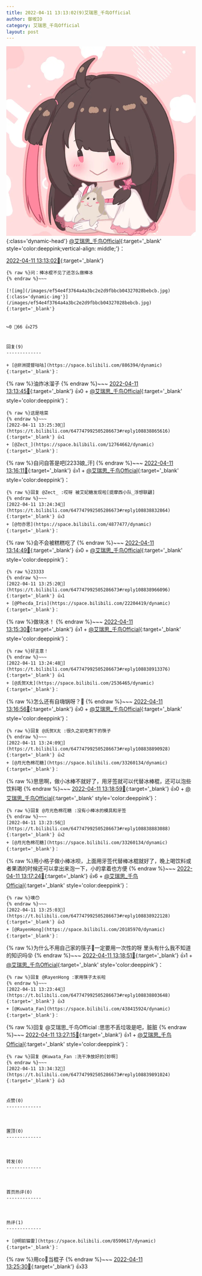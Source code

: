 ```yaml
---
title: 2022-04-11 13:13:02(9)艾瑞思_千鸟Official
author: 御坂IO
category: 艾瑞思_千鸟Official
layout: post
---
```


![img](/images/7e08840c56f251de28bdf766b647bd5fe9a5d50a.jpg){:class='dynamic-head'}
[@艾瑞思_千鸟Official](https://space.bilibili.com/1090010845/dynamic){:target='_blank' style='color:deeppink;vertical-align: middle;'}：

[2022-04-11 13:13:02🔗](https://t.bilibili.com/647747992505286673){:target='_blank'}

~~~
{% raw %}问：棒冰棍不见了还怎么做棒冰
{% endraw %}~~~

[![img](/images/ef54e4f3764a4a3bc2e2d9fbbcb04327028bebcb.jpg){:class='dynamic-img'}](/images/ef54e4f3764a4a3bc2e2d9fbbcb04327028bebcb.jpg){:target='_blank'}


↪️0 💬66 👍275


回复(9)
-------------

+ [@非洲提督咕咕](https://space.bilibili.com/886394/dynamic){:target='_blank'}：
~~~
{% raw %}油炸冰溜子
{% endraw %}~~~
[2022-04-11 13:13:45🔗](https://t.bilibili.com/647747992505286673#reply108837647792){:target='_blank'} 👍0
    + [@艾瑞思_千鸟Official](https://space.bilibili.com/1090010845/dynamic){:target='_blank' style='color:deeppink'}：
~~~
{% raw %}这是啥菜
{% endraw %}~~~
[2022-04-11 13:25:30🔗](https://t.bilibili.com/647747992505286673#reply108838865616){:target='_blank'} 👍1
+ [@Zect_](https://space.bilibili.com/12764662/dynamic){:target='_blank'}：
~~~
{% raw %}自问自答是吧[2233娘_汗]
{% endraw %}~~~
[2022-04-11 13:16:11🔗](https://t.bilibili.com/647747992505286673#reply108837837536){:target='_blank'} 👍1
    + [@艾瑞思_千鸟Official](https://space.bilibili.com/1090010845/dynamic){:target='_blank' style='color:deeppink'}：
~~~
{% raw %}回复 @Zect_ :哎呀 被艾妃糖发现啦[提摩西小队_浮想联翩]
{% endraw %}~~~
[2022-04-11 13:24:34🔗](https://t.bilibili.com/647747992505286673#reply108838832864){:target='_blank'} 👍3
+ [@勿亦思](https://space.bilibili.com/4877477/dynamic){:target='_blank'}：
~~~
{% raw %}会不会被糕糕吃了
{% endraw %}~~~
[2022-04-11 13:14:49🔗](https://t.bilibili.com/647747992505286673#reply108837847696){:target='_blank'} 👍0
    + [@艾瑞思_千鸟Official](https://space.bilibili.com/1090010845/dynamic){:target='_blank' style='color:deeppink'}：
~~~
{% raw %}23333
{% endraw %}~~~
[2022-04-11 13:25:20🔗](https://t.bilibili.com/647747992505286673#reply108838966096){:target='_blank'} 👍1
+ [@Phecda_Iris](https://space.bilibili.com/22204419/dynamic){:target='_blank'}：
~~~
{% raw %}做块冰！
{% endraw %}~~~
[2022-04-11 13:15:30🔗](https://t.bilibili.com/647747992505286673#reply108837936816){:target='_blank'} 👍1
    + [@艾瑞思_千鸟Official](https://space.bilibili.com/1090010845/dynamic){:target='_blank' style='color:deeppink'}：
~~~
{% raw %}好主意！
{% endraw %}~~~
[2022-04-11 13:24:48🔗](https://t.bilibili.com/647747992505286673#reply108838913376){:target='_blank'} 👍1
+ [@氏贺X太](https://space.bilibili.com/2536465/dynamic){:target='_blank'}：
~~~
{% raw %}怎么还有自嗨锅呀？🤔
{% endraw %}~~~
[2022-04-11 13:16:56🔗](https://t.bilibili.com/647747992505286673#reply108837990272){:target='_blank'} 👍0
    + [@艾瑞思_千鸟Official](https://space.bilibili.com/1090010845/dynamic){:target='_blank' style='color:deeppink'}：
~~~
{% raw %}回复 @氏贺X太 :很久之前吃剩下的筷子
{% endraw %}~~~
[2022-04-11 13:24:09🔗](https://t.bilibili.com/647747992505286673#reply108838890928){:target='_blank'} 👍2
+ [@月光色棉花糖](https://space.bilibili.com/33260134/dynamic){:target='_blank'}：
~~~
{% raw %}思思啊，做小冰棒不就好了，用牙签就可以代替冰棒棍，还可以泡些饮料喝
{% endraw %}~~~
[2022-04-11 13:18:59🔗](https://t.bilibili.com/647747992505286673#reply108838157392){:target='_blank'} 👍0
    + [@艾瑞思_千鸟Official](https://space.bilibili.com/1090010845/dynamic){:target='_blank' style='color:deeppink'}：
~~~
{% raw %}回复 @月光色棉花糖 :没有小棒冰的模具和牙签
{% endraw %}~~~
[2022-04-11 13:23:56🔗](https://t.bilibili.com/647747992505286673#reply108838883088){:target='_blank'} 👍2
+ [@月光色棉花糖](https://space.bilibili.com/33260134/dynamic){:target='_blank'}：
~~~
{% raw %}用小格子做小棒冰呗，上面用牙签代替棒冰棍就好了，晚上喝饮料或者果酒的时候还可以拿出来泡一下，小的拿着也方便
{% endraw %}~~~
[2022-04-11 13:17:24🔗](https://t.bilibili.com/647747992505286673#reply108838167424){:target='_blank'} 👍6
    + [@艾瑞思_千鸟Official](https://space.bilibili.com/1090010845/dynamic){:target='_blank' style='color:deeppink'}：
~~~
{% raw %}噢😯
{% endraw %}~~~
[2022-04-11 13:25:03🔗](https://t.bilibili.com/647747992505286673#reply108838922128){:target='_blank'} 👍3
+ [@RayenHong](https://space.bilibili.com/20185970/dynamic){:target='_blank'}：
~~~
{% raw %}为什么不用自己家的筷子🥢一定要用一次性的呀 里头有什么我不知道的知识吗😵
{% endraw %}~~~
[2022-04-11 13:18:51🔗](https://t.bilibili.com/647747992505286673#reply108838222144){:target='_blank'} 👍1
    + [@艾瑞思_千鸟Official](https://space.bilibili.com/1090010845/dynamic){:target='_blank' style='color:deeppink'}：
~~~
{% raw %}回复 @RayenHong :家用筷子太长啦
{% endraw %}~~~
[2022-04-11 13:23:44🔗](https://t.bilibili.com/647747992505286673#reply108838803648){:target='_blank'} 👍3
+ [@Kuwata_Fan](https://space.bilibili.com/438415924/dynamic){:target='_blank'}：
~~~
{% raw %}回复 @艾瑞思_千鸟Official :思思不丢垃圾是吧，脏脏
{% endraw %}~~~
[2022-04-11 13:27:15🔗](https://t.bilibili.com/647747992505286673#reply108839086992){:target='_blank'} 👍1
    + [@艾瑞思_千鸟Official](https://space.bilibili.com/1090010845/dynamic){:target='_blank' style='color:deeppink'}：
~~~
{% raw %}回复 @Kuwata_Fan :洗干净放好的[妙啊]
{% endraw %}~~~
[2022-04-11 13:34:32🔗](https://t.bilibili.com/647747992505286673#reply108839891024){:target='_blank'} 👍3


点赞(0)
-------------



置顶(0)
-------------



转发(0)
-------------



首页热评(0)
-------------



热评(1)
-------------

+ [@明前猫雷](https://space.bilibili.com/8590617/dynamic){:target='_blank'}：
~~~
{% raw %}用co🦴当棍子
{% endraw %}~~~
[2022-04-11 13:25:30🔗](https://t.bilibili.com/647747992505286673#reply108838971600){:target='_blank'} 👍33


